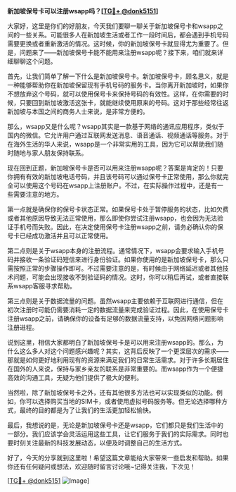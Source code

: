 **新加坡保号卡可以注册wsapp吗？[[TG💪+ @donk5151](https://t.me/s/donk5151)]**

大家好，这里是你们的好朋友，今天我们要聊一聊关于新加坡保号卡和wsapp之间的一些关系。可能很多人在新加坡生活或者工作一段时间后，都会遇到手机号码需要更换或者重新激活的情况。这时候，你的新加坡保号卡就显得尤为重要了。但是，问题来了——新加坡保号卡能不能用来注册wsapp呢？接下来，咱们就来详细聊聊这个问题。

首先，让我们简单了解一下什么是新加坡保号卡。新加坡保号卡，顾名思义，就是一种能够帮助你在新加坡保留现有手机号码的服务卡。当你离开新加坡时，如果你不想放弃这个号码，就可以使用保号卡来保持号码的有效性。这样，在你需要的时候，只要回到新加坡激活这张卡，就能继续使用原来的号码。这对于那些经常往返新加坡与本国之间的商务人士来说，是非常方便的。

那么，wsapp又是什么呢？wsapp其实是一款基于网络的通讯应用程序，类似于国内的微信。它允许用户通过互联网发送消息、语音通话、视频通话等服务。对于在海外生活的华人来说，wsapp是一个非常实用的工具，因为它可以帮助我们随时随地与家人朋友保持联系。

现在回到正题，新加坡保号卡是否可以用来注册wsapp呢？答案是肯定的！只要你拥有有效的新加坡电话号码，并且该号码可以通过保号卡正常使用，那么你就完全可以使用这个号码在wsapp上注册账户。不过，在实际操作过程中，还是有一些需要注意的地方。

第一点就是确保你的保号卡状态正常。如果保号卡处于暂停服务的状态，比如欠费或者其他原因导致无法正常使用，那么即使你尝试注册wsapp，也会因为无法验证手机号而失败。因此，在决定使用保号卡注册wsapp之前，请务必确认你的保号卡已经成功激活并且可以正常使用。

第二点则是关于wsapp本身的注册流程。通常情况下，wsapp会要求输入手机号码并接收一条验证码短信来进行身份验证。如果你使用的是新加坡保号卡，那么只需按照正常的步骤操作即可。不过需要注意的是，有时候由于网络延迟或者其他技术问题，可能会出现接收不到验证码的情况。这时，你可以稍后再试，或者直接联系wsapp客服寻求帮助。

第三点则是关于数据流量的问题。虽然wsapp主要依赖于互联网进行通信，但在初次注册时可能仍需要消耗一定的数据流量来完成验证过程。因此，在使用保号卡注册wsapp之前，请确保你的设备有足够的数据流量支持，以免因网络问题影响注册进程。

说到这里，相信大家都明白了新加坡保号卡是可以用来注册wsapp的。那么，为什么这么多人对这个问题感兴趣呢？其实，这背后反映了一个更深层次的需求——那就是如何更好地利用现有的资源来满足我们的日常生活需求。对于许多长期居住在国外的人来说，保持与家乡亲友的联系是非常重要的。而wsapp作为一个便捷高效的沟通工具，无疑为他们提供了极大的便利。

当然啦，除了新加坡保号卡之外，还有其他很多方法也可以实现类似的功能。例如，你可以选择购买当地的SIM卡，或者使用虚拟号码服务等。但无论选择哪种方式，最终的目的都是为了让我们的生活更加轻松愉快。

最后，我想说的是，无论是新加坡保号卡还是wsapp，它们都只是我们生活中的一部分。我们应该学会灵活运用这些工具，让它们服务于我们的实际需求。同时也要时刻关注最新的科技发展动态，以便及时调整自己的生活方式。

好了，今天的分享就到这里啦！希望这篇文章能给大家带来一些启发和帮助。如果你还有任何疑问或想法，欢迎随时留言讨论哦~记得关注我，下次见！

[[TG💪+ @donk5151](https://t.me/s/donk5151) ![Image](https://i.postimg.cc/rwNCRYN7/Snipaste-2025-04-30-17-27-05.png)]